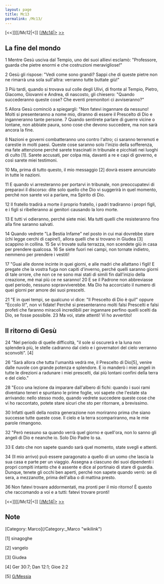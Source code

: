 ```yaml
---
layout: page
title: Mc13
permalink: /Mc13/
---
```


[<<]][[/Mc12|<]] [[/Mc14|>](/Mc01 "wikilink") [&gt;&gt;](/Lc01 "wikilink")

La fine del mondo
-----------------

1 Mentre Gesù usciva dal Tempio, uno dei suoi allievi esclamò: "Professore, guarda che pietre enormi e che costruzioni meravigliose!"

2 Gesù gli rispose: "Vedi come sono grandi? Sappi che di queste pietre non ne rimarrà una sola sull'altra: verranno tutte buttate giù!"

3 Più tardi, quando si trovava sul colle degli Ulivi, di fronte al Tempio, Pietro, Giacomo, Giovanni e Andrea, di nascosto, gli chiesero: "Quando succederanno queste cose? Che eventi premonitori ci avviseranno?"

5 Allora Gesù cominciò a spiegargli: "Non fatevi ingannare da nessuno! Molti si presenteranno a nome mio, diranno di essere il Prescelto di Dio e inganneranno tante persone. 7 Quando sentirete parlare di guerre vicine o lontane, non abbiate paura, sono cose che devono succedere, ma non sarà ancora la fine.

8 Nazioni e governi combatteranno uno contro l'altro; ci saranno terremoti e carestie in molti paesi. Queste cose saranno solo l'inizio della sofferenza, ma fate attenzione perché sarete trascinati in tribunale e picchiati nei luoghi di culto [1]. Sarete accusati, per colpa mia, davanti a re e capi di governo, e così sarete miei testimoni.

10 Ma, prima di tutto questo, il mio messaggio [2] dovrà essere annunciato in tutte le nazioni.

11 E quando vi arresteranno per portarvi in tribunale, non preoccupatevi di preparavi il discorso: dite solo quello che Dio vi suggerirà in quel momento, perché non sarete voi a parlare, ma Spirito di Dio.

12 Il fratello tradirà a morte il proprio fratello, i padri tradiranno i propri figli, e i figli si ribelleranno ai genitori causando la loro morte.

13 E tutti vi odieranno, perché siete miei. Ma tutti quelli che resisteranno fino alla fine saranno salvati.

14 Quando vedrete "La Bestia Infame" nel posto in cui mai dovrebbe stare (chi legge cerchi di capire!), allora quelli che si trovano in Giudea [3] scappino in collina. 15 Se vi trovate sulla terrazza, non scendete giù in casa per prendere qualcosa. 16 Se siete fuori nei campi, non tornate indietro, nemmeno per prendere i vestiti!

17 "Guai alle donne incinte in quei giorni, e alle madri che allattano i figli! E pregate che la vostra fuga non capiti d'inverno, perché quelli saranno giorni di tale orrore, che non ce ne sono mai stati di simili fin dall'inizio della creazione, mé mai più ce ne saranno! 20 E se il Padrone non abbreviasse quel periodo, nessuno sopravviverebbe. Ma Dio ha accorciato il numero di quei giorni per amore dei suoi prescelti.

21 "E in quei tempi, se qualcuno vi dice: "Il Prescelto di Dio è qui!" oppure "Eccolo lì!", non vi fidate! Perché si presenteranno molti falsi Prescelti e falsi profeti che faranno miracoli incredibili per ingannare perfino quelli scelti da Dio, se fosse possibile. 23 Ma voi, state attenti! Vi ho avvertito!

Il ritorno di Gesù
------------------

24 "Nel periodo di quelle difficoltà, "il sole si oscurerà e la luna non splenderà più, le stelle cadranno dal cielo e i governatori del cielo verranno sconvolti". [4]

26 "Sarà allora che tutta l'umanità vedrà me, il Prescelto di Dio[5], venire dalle nuvole con grande potenza e splendore. E io manderò i miei angeli in tutte le direzioni a radunare i miei prescelti, dai più lontani confini della terra e del cielo."

28 "Ecco una lezione da imparare dall'albero di fichi: quando i suoi rami diventano teneri e spuntano le prime foglie, voi sapete che l'estate sta arrivando: nello stesso modo, quando vedrete succedere queste cose che vi ho raccontato, potete stare sicuri che sto per ritornare, a brevissimo.

30 Infatti quelli della nostra generazione non moriranno prima che siano successe tutte queste cose. Il cielo e la terra scompariranno, ma le mie parole rimangono.

32 "Però nessuno sa quando verrà quel giorno e quell'ora, non lo sanno gli angeli di Dio e neanche io. Solo Dio Padre lo sa.

33 E dato che non sapete quando sarà quel momento, state svegli e attenti.

34 (Il mio arrivo) può essere paragonato a quello di un uomo che lascia la sua casa e parte per un viaggio. Assegna a ciascuno dei suoi dipendenti i propri compiti intanto che è assente e dice al portinaio di stare di guardia. Dunque, tenete gli occhi ben aperti, perché non sapete quando verrò: se di sera, a mezzanotte, prima dell'alba o di mattina presto.

36 Non fatevi trovare addormentati, ma pronti per il mio ritorno! È questo che raccomando a voi e a tutti: fatevi trovare pronti!

[<<]][[/Mc12|<]] [[/Mc14|>](/Mc01 "wikilink") [&gt;&gt;](/Lc01 "wikilink")

Note
----

<references>
</references>
[Category: Marco](/Category:_Marco "wikilink")

[1] sinagoghe

[2] vangelo

[3] Giudea

[4] Ger 30:7; Dan 12:1; Gioe 2:2

[5] [G/Messia](/G/Messia "wikilink")